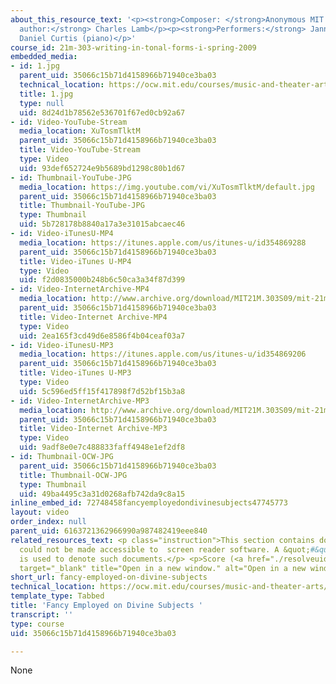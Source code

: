```yaml
---
about_this_resource_text: '<p><strong>Composer: </strong>Anonymous MIT student</p><p><strong>Text
  author:</strong> Charles Lamb</p><p><strong>Performers:</strong> Janna Baty (voice),
  Daniel Curtis (piano)</p>'
course_id: 21m-303-writing-in-tonal-forms-i-spring-2009
embedded_media:
- id: 1.jpg
  parent_uid: 35066c15b71d4158966b71940ce3ba03
  technical_location: https://ocw.mit.edu/courses/music-and-theater-arts/21m-303-writing-in-tonal-forms-i-spring-2009/assignments/fancy-employed-on-divine-subjects/1.jpg
  title: 1.jpg
  type: null
  uid: 8d24d1b78562e536701f67ed0cb92a67
- id: Video-YouTube-Stream
  media_location: XuTosmTlktM
  parent_uid: 35066c15b71d4158966b71940ce3ba03
  title: Video-YouTube-Stream
  type: Video
  uid: 93def652724e9b5689bd1298c80b1d67
- id: Thumbnail-YouTube-JPG
  media_location: https://img.youtube.com/vi/XuTosmTlktM/default.jpg
  parent_uid: 35066c15b71d4158966b71940ce3ba03
  title: Thumbnail-YouTube-JPG
  type: Thumbnail
  uid: 5b728178b8840a17a3e31015abcaec46
- id: Video-iTunesU-MP4
  media_location: https://itunes.apple.com/us/itunes-u/id354869288
  parent_uid: 35066c15b71d4158966b71940ce3ba03
  title: Video-iTunes U-MP4
  type: Video
  uid: f2d0835000b248b6c50ca3a34f87d399
- id: Video-InternetArchive-MP4
  media_location: http://www.archive.org/download/MIT21M.303S09/mit-21m.303-s09-song2_300k.mp4
  parent_uid: 35066c15b71d4158966b71940ce3ba03
  title: Video-Internet Archive-MP4
  type: Video
  uid: 2ea165f3cd49d6e8586f4b04ceaf03a7
- id: Video-iTunesU-MP3
  media_location: https://itunes.apple.com/us/itunes-u/id354869206
  parent_uid: 35066c15b71d4158966b71940ce3ba03
  title: Video-iTunes U-MP3
  type: Video
  uid: 5c596ed5ff15f417898f7d52bf15b3a8
- id: Video-InternetArchive-MP3
  media_location: http://www.archive.org/download/MIT21M.303S09/mit-21m.303-s09-song2.mp3
  parent_uid: 35066c15b71d4158966b71940ce3ba03
  title: Video-Internet Archive-MP3
  type: Video
  uid: 9adf8e0e7c488833faff4948e1ef2df8
- id: Thumbnail-OCW-JPG
  parent_uid: 35066c15b71d4158966b71940ce3ba03
  title: Thumbnail-OCW-JPG
  type: Thumbnail
  uid: 49ba4495c3a31d0268afb742da9c8a15
inline_embed_id: 72748458fancyemployedondivinesubjects47745773
layout: video
order_index: null
parent_uid: 6163721362966990a987482419eee840
related_resources_text: <p class="instruction">This section contains documents that
  could not be made accessible to  screen reader software. A &quot;#&quot; symbol
  is used to denote such documents.</p> <p>Score (<a href="./resolveuid/3e43cdb71dfc5f56f6321d777f396e4f"
  target="_blank" title="Open in a new window." alt="Open in a new window.">PDF</a>)<sup>#</sup></p>
short_url: fancy-employed-on-divine-subjects
technical_location: https://ocw.mit.edu/courses/music-and-theater-arts/21m-303-writing-in-tonal-forms-i-spring-2009/assignments/fancy-employed-on-divine-subjects
template_type: Tabbed
title: 'Fancy Employed on Divine Subjects '
transcript: ''
type: course
uid: 35066c15b71d4158966b71940ce3ba03

---
```

None